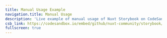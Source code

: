 ```yaml
---
title: Manual Usage Example
navigation.title: Manual Usage
description: 'Live example of manual usage of Nuxt Storybook on CodeSandbox.'
csb_link: https://codesandbox.io/embed/github/nuxt-community/storybook/tree/master/examples/manual-setup?hidenavigation=1&module=%2Fcomponents%2FLink.stories.js&theme=dark
fullscreen: true
---
```


<code-sandbox :src="csb_link"></code-sandbox>

